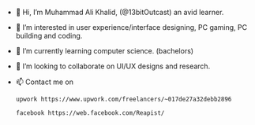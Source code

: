 - 👋 Hi, I’m Muhammad Ali Khalid, (@13bitOutcast) an avid learner.
- 👀 I’m interested in user experience/interface designing, PC gaming, PC building and coding.
- 🌱 I’m currently learning computer science. (bachelors)
- 💞️ I’m looking to collaborate on UI/UX designs and research.
- 📫 Contact me on 
     
      upwork https://www.upwork.com/freelancers/~017de27a32debb2896
     
      facebook https://web.facebook.com/Reapist/
<!---
13bitOutcast/13bitOutcast is a ✨ special ✨ repository because its `README.md` (this file) appears on your GitHub profile.
You can click the Preview link to take a look at your changes.
--->
